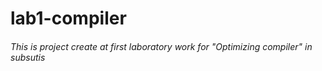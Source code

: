 # lab1-compiler
###### This is project create at first laboratory work for "Optimizing compiler" in subsutis
